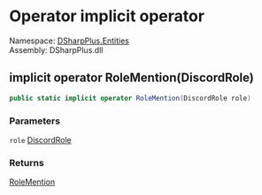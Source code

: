 # Operator implicit operator

Namespace: [DSharpPlus.Entities](DSharpPlus.Entities.md)  
Assembly: DSharpPlus.dll

## <a id="DSharpPlus_Entities_RoleMention_op_Implicit_DSharpPlus_Entities_DiscordRole__DSharpPlus_Entities_RoleMention"></a>implicit operator RoleMention\(DiscordRole\)

```csharp
public static implicit operator RoleMention(DiscordRole role)
```

### Parameters

`role` [DiscordRole](DSharpPlus.Entities.DiscordRole.md)

### Returns

[RoleMention](DSharpPlus.Entities.RoleMention.md)

